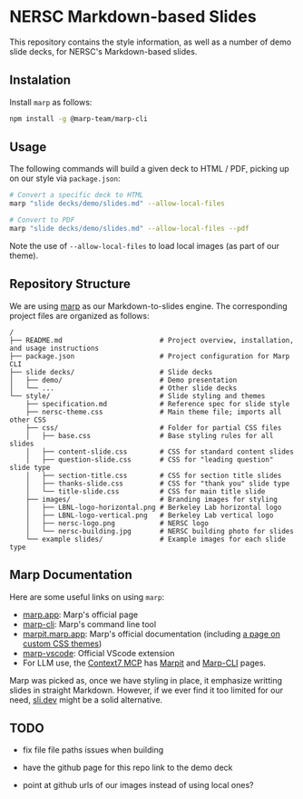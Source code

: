 # NERSC Markdown-based Slides

This repository contains the style information, as well as a number of demo slide decks, for NERSC's Markdown-based slides.

## Instalation

Install `marp` as follows:

```sh
npm install -g @marp-team/marp-cli
```

## Usage

The following commands will build a given deck to HTML / PDF, picking up on our style via `package.json`:

```sh
# Convert a specific deck to HTML
marp "slide decks/demo/slides.md" --allow-local-files

# Convert to PDF
marp "slide decks/demo/slides.md" --allow-local-files --pdf
```

Note the use of `--allow-local-files` to load local images (as part of our theme).

## Repository Structure

We are using [marp](https://marp.app/) as our Markdown-to-slides engine.
The corresponding project files are organized as follows:

```
/
├── README.md                        # Project overview, installation, and usage instructions
├── package.json                     # Project configuration for Marp CLI
├── slide decks/                     # Slide decks
│   ├── demo/                        # Demo presentation
│   └── ...                          # Other slide decks
└── style/                           # Slide styling and themes
    ├── specification.md             # Reference spec for slide style
    ├── nersc-theme.css              # Main theme file; imports all other CSS
    ├── css/                         # Folder for partial CSS files
    │   ├── base.css                 # Base styling rules for all slides
    │   ├── content-slide.css        # CSS for standard content slides
    │   ├── question-slide.css       # CSS for "leading question" slide type
    │   ├── section-title.css        # CSS for section title slides
    │   ├── thanks-slide.css         # CSS for "thank you" slide type
    │   └── title-slide.css          # CSS for main title slide
    ├── images/                      # Branding images for styling
    │   ├── LBNL-logo-horizontal.png # Berkeley Lab horizontal logo
    │   ├── LBNL-logo-vertical.png   # Berkeley Lab vertical logo
    │   ├── nersc-logo.png           # NERSC logo
    │   └── nersc-building.jpg       # NERSC building photo for slides
    └── example slides/              # Example images for each slide type
```

## Marp Documentation

Here are some useful links on using `marp`:

* [marp.app](https://marp.app/): Marp's official page
* [marp-cli](https://github.com/marp-team/marp-cli): Marp's command line tool
* [marpit.marp.app](https://marpit.marp.app/): Marp's official documentation (including [a page on custom CSS themes](https://marpit.marp.app/theme-css))
* [marp-vscode](https://marketplace.visualstudio.com/items?itemName=marp-team.marp-vscode): Official VScode extension
* For LLM use, the [Context7 MCP](https://context7.com/?q=marp) has [Marpit](https://context7.com/marp-team/marpit) and [Marp-CLI](https://context7.com/marp-team/marp-cli) pages.

Marp was picked as, once we have styling in place, it emphasize writting slides in straight Markdown.
However, if we ever find it too limited for our need, [sli.dev](https://sli.dev/) might be a solid alternative.

## TODO

* fix file file paths issues when building

* have the github page for this repo link to the demo deck
* point at github urls of our images instead of using local ones?